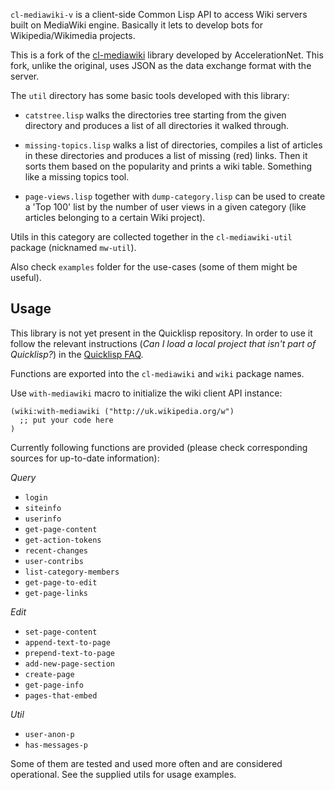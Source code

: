 `cl-mediawiki-v` is a client-side Common Lisp API to access Wiki servers built on MediaWiki engine. Basically it lets to develop bots for Wikipedia/Wikimedia projects.

This is a fork of the [cl-mediawiki](https://github.com/AccelerationNet/cl-mediawiki) library developed by AccelerationNet. This fork, unlike the original, uses JSON as the data exchange format with the server.

The `util` directory has some basic tools developed with this library:

* `catstree.lisp` walks the directories tree starting from the given
  directory and produces a list of all directories it walked through.

* `missing-topics.lisp` walks a list of directories, compiles a list
  of articles in these directories and produces a list of missing
  (red) links. Then it sorts them based on the popularity and prints a
  wiki table. Something like a missing topics tool.

* `page-views.lisp` together with `dump-category.lisp` can be used to
  create a 'Top 100' list by the number of user views in a given
  category (like articles belonging to a certain Wiki project).

Utils in this category are collected together in the
`cl-mediawiki-util` package (nicknamed `mw-util`).

Also check `examples` folder for the use-cases (some of them might be useful).

## Usage

This library is not yet present in the Quicklisp repository. In order to use it follow the relevant instructions (*Can I load a local project that isn't part of Quicklisp?*) in the [Quicklisp FAQ](http://www.quicklisp.org/beta/faq.html).

Functions are exported into the `cl-mediawiki` and `wiki` package names.

Use `with-mediawiki` macro to initialize the wiki client API instance:

    (wiki:with-mediawiki ("http://uk.wikipedia.org/w")
      ;; put your code here
    )

Currently following functions are provided (please check corresponding sources for up-to-date information):

*Query*

* `login`
* `siteinfo`
* `userinfo`
* `get-page-content`
* `get-action-tokens`
* `recent-changes`
* `user-contribs`
* `list-category-members`
* `get-page-to-edit`
* `get-page-links`

*Edit*

* `set-page-content`
* `append-text-to-page`
* `prepend-text-to-page`
* `add-new-page-section`
* `create-page`
* `get-page-info`
* `pages-that-embed`

*Util*

* `user-anon-p`
* `has-messages-p`

Some of them are tested and used more often and are considered operational. See the supplied utils for usage examples.
